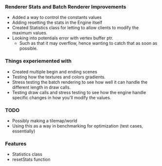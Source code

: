 ### Renderer Stats and Batch Renderer Improvements
* Added a way to control the constants values
* Adding resetting the stats in the Engine itself
* Created Statistics class for letting to allow clients to modify the maximum values.
* Looking into potentials error with vertex buffer ptr.
    * Such as that it may overflow, hence wanting to catch that as soon as possible.


### Things experiemented with
* Created multiple begin and ending scenes
* Testing how the textures and colors gradients.
* Stress testing the batch rendering to see how well it can handle the different length in draw calls.
* Testing draw calls and stress testing to see how the engine handle specific changes in how you'll modify the values.

### TODO
* Possibly making a tilemap/world
* Using this as a way in benchmarking for optimization (test cases, essentially)


### Features
* Statistics class
* resetStats function


